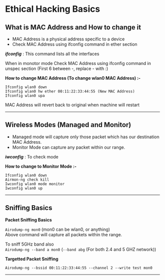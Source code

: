 # Ethical Hacking Basics


## What is MAC Address and How to change it

- MAC Address is a physical address specific to a device  
- Check MAC Address using ifconfig command in ether section

***ifconfig*** : This command lists all the interfaces

When in monotor mode Check MAC Address using ifconfig command in unspec section (First 6 between -, replace - with :)

**How to change MAC Address (To change wlan0 MAC Address) :-**

```
Ifconfig wlan0 down
Ifconfig wlan0 hw ether 00:11:22:33:44:55 (New MAC Address)
Ifconfig wlan0 upa
```

MAC Address will revert back to original when machine will restart

<hr>

## Wireless Modes (Managed and Monitor)

- Managed mode will capture only those packet which has our destination MAC Address.
- Monitor Mode can capture any packet within our range.

***iwconfig*** : To check mode

**How to change to Monitor Mode :-**

```
Ifconfig wlan0 down
Airmon-ng check kill
Iwconfig wlan0 mode monitor
Iwconfig wlan0 up
```

<hr>

## Sniffing Basics

**Packet Sniffing Basics**

```Airodump-ng mon0``` (mon0 can be wlan0, or anything)  
Above command will capture all packets within the range.

To sniff 5GHz band also  
```Airodump-ng --band a mon0``` (```--band abg``` (For both 2.4 and 5 GHZ network))

**Targetted Packet Sniffing**

```Airodump-ng --bssid 00:11:22:33:44:55 --channel 2 --write test mon0```

<hr>

